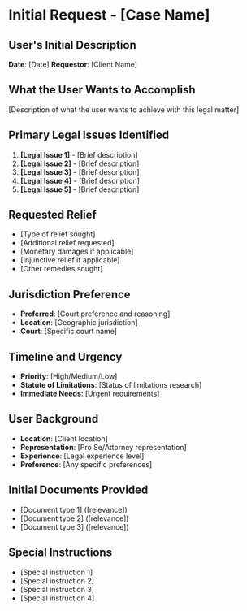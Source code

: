 # Initial Request - [Case Name]

## User's Initial Description
**Date**: [Date]
**Requestor**: [Client Name]

## What the User Wants to Accomplish
[Description of what the user wants to achieve with this legal matter]

## Primary Legal Issues Identified
1. **[Legal Issue 1]** - [Brief description]
2. **[Legal Issue 2]** - [Brief description]
3. **[Legal Issue 3]** - [Brief description]
4. **[Legal Issue 4]** - [Brief description]
5. **[Legal Issue 5]** - [Brief description]

## Requested Relief
- [Type of relief sought]
- [Additional relief requested]
- [Monetary damages if applicable]
- [Injunctive relief if applicable]
- [Other remedies sought]

## Jurisdiction Preference
- **Preferred**: [Court preference and reasoning]
- **Location**: [Geographic jurisdiction]
- **Court**: [Specific court name]

## Timeline and Urgency
- **Priority**: [High/Medium/Low]
- **Statute of Limitations**: [Status of limitations research]
- **Immediate Needs**: [Urgent requirements]

## User Background
- **Location**: [Client location]
- **Representation**: [Pro Se/Attorney representation]
- **Experience**: [Legal experience level]
- **Preference**: [Any specific preferences]

## Initial Documents Provided
- [Document type 1] ([relevance])
- [Document type 2] ([relevance])
- [Document type 3] ([relevance])

## Special Instructions
- [Special instruction 1]
- [Special instruction 2]
- [Special instruction 3]
- [Special instruction 4]
